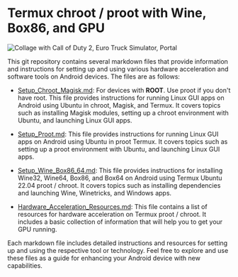 # Termux chroot / proot with Wine, Box86, and GPU

![Collage with Call of Duty 2, Euro Truck Simulator, Portal](/blob/main/Games_Collage.png)

This git repository contains several markdown files that provide information and instructions for setting up and using various hardware acceleration and software tools on Android devices. The files are as follows:

- [Setup_Chroot_Magisk.md](/blob/main/Setup_Chroot_Magisk.md): For devices with **ROOT**. Use proot if you don't have root. This file provides instructions for running Linux GUI apps on Android using Ubuntu in chroot, Magisk, and Termux. It covers topics such as installing Magisk modules, setting up a chroot environment with Ubuntu, and launching Linux GUI apps.

- [Setup_Proot.md](/blob/main/Setup_Proot.md): This file provides instructions for running Linux GUI apps on Android using Ubuntu in proot Termux. It covers topics such as setting up a proot environment with Ubuntu, and launching Linux GUI apps.

- [Setup_Wine_Box86_64.md](/blob/main/Setup_Wine_Box86_64.md): This file provides instructions for installing Wine32, Wine64, Box86, and Box64 on Android using Termux Ubuntu 22.04 proot / chroot. It covers topics such as installing dependencies and launching Wine, Winetricks, and Windows apps.

- [Hardware_Acceleration_Resources.md](/blob/main/Hardware_Acceleration_Resources.md): This file contains a list of resources for hardware acceleration on Termux proot / chroot. It includes a basic collection of information that will help you to get your GPU running.

Each markdown file includes detailed instructions and resources for setting up and using the respective tool or technology. Feel free to explore and use these files as a guide for enhancing your Android device with new capabilities.